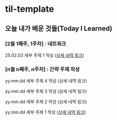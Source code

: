 # til-template

## 오늘 내가 배운 것들(Today I Learned)

### [2월 1째주, 1주차] : 네트워크 

25.02.03 세부 주제 1 작성 ([상세 내역 링크](https://github.com/Mason-P-ark/jett.park-til/blob/main/Jan/2025-02-03))


### [n월 n째주, n주차] : 간략 주제 작성 

yy.mm.dd 세부 주제 4 작성 (상세 내역 링크)

yy.mm.dd 세부 주제 3 작성 (상세 내역 링크)

yy.mm.dd 세부 주제 2 작성 (상세 내역 링크)

yy.mm.dd 세부 주제 1 작성 ([상세 내역 링크](https://github.com/kakao-cloud-edu-5/til-template/blob/main/Jan/yyyy-mm-dd))
